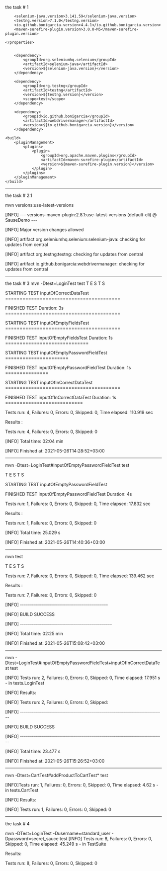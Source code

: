 the task # 1
    <properties>
   
        <selenium-java.version>3.141.59</selenium-java.version>
        <testng.version>7.1.0</testng.version>
        <io.github.bonigarcia.version>4.4.1</io.github.bonigarcia.version>
        <maven-surefire-plugin.version>3.0.0-M5</maven-surefire-plugin.version>

    </properties>
   
   
        <dependency>
            <groupId>org.seleniumhq.selenium</groupId>
            <artifactId>selenium-java</artifactId>
            <version>${selenium-java.version}</version>
        </dependency>
   
        <dependency>
            <groupId>org.testng</groupId>
            <artifactId>testng</artifactId>
            <version>${testng.version}</version>
            <scope>test</scope>
        </dependency>
   
        <dependency>
            <groupId>io.github.bonigarcia</groupId>
            <artifactId>webdrivermanager</artifactId>
            <version>${io.github.bonigarcia.version}</version>
        </dependency>

    <build>
        <pluginManagement>
            <plugins>
                <plugin>
                    <groupId>org.apache.maven.plugins</groupId>
                    <artifactId>maven-surefire-plugin</artifactId>
                    <version>${maven-surefire-plugin.version}</version>
                </plugin>
            </plugins>
        </pluginManagement>
    </build>

***********************************************************************************
the task # 2.1

mvn versions:use-latest-versions

[INFO] --- versions-maven-plugin:2.8.1:use-latest-versions (default-cli) @ SauseDemo ---

[INFO] Major version changes allowed

[INFO] artifact org.seleniumhq.selenium:selenium-java: checking for updates from central

[INFO] artifact org.testng:testng: checking for updates from central

[INFO] artifact io.github.bonigarcia:webdrivermanager: checking for updates from central

******************************************************************
the task # 3
mvn -Dtest=LoginTest test
T E S T S

 STARTING TEST inputOfCorrectDataTest ========================================

 FINISHED TEST  Duration: 3s ========================================


 STARTING TEST inputOfEmptyFieldsTest ========================================

 FINISHED TEST inputOfEmptyFieldsTest Duration: 1s =============================


 STARTING TEST inputOfEmptyPasswordFieldTest ======================

 FINISHED TEST inputOfEmptyPasswordFieldTest Duration: 1s ===============


 STARTING TEST inputOfInCorrectDataTest ========================================

 FINISHED TEST inputOfInCorrectDataTest Duration: 1s ===========================

Tests run: 4, Failures: 0, Errors: 0, Skipped: 0, Time elapsed: 110.919 sec

Results :

Tests run: 4, Failures: 0, Errors: 0, Skipped: 0

[INFO] Total time:  02:04 min

[INFO] Finished at: 2021-05-26T14:28:52+03:00
************************************************
mvn -Dtest=LoginTest#inputOfEmptyPasswordFieldTest test

T E S T S

 STARTING TEST inputOfEmptyPasswordFieldTest 

 FINISHED TEST inputOfEmptyPasswordFieldTest Duration: 4s 

Tests run: 1, Failures: 0, Errors: 0, Skipped: 0, Time elapsed: 17.832 sec

Results :

Tests run: 1, Failures: 0, Errors: 0, Skipped: 0

[INFO] Total time:  25.029 s

[INFO] Finished at: 2021-05-26T14:40:36+03:00
****************************************************
mvn test

T E S T S

Tests run: 7, Failures: 0, Errors: 0, Skipped: 0, Time elapsed: 139.462 sec


Results :

Tests run: 7, Failures: 0, Errors: 0, Skipped: 0

[INFO] --------------------------------------------

[INFO] BUILD SUCCESS

[INFO] ----------------------------------------------

[INFO] Total time:  02:25 min

[INFO] Finished at: 2021-05-26T15:08:42+03:00
**************************************************

mvn -Dtest=LoginTest#inputOfEmptyPasswordFieldTest+inputOfInCorrectDataTest test

[INFO] Tests run: 2, Failures: 0, Errors: 0, Skipped: 0, Time elapsed: 17.951 s - in tests.LoginTest


[INFO] Results:


[INFO] Tests run: 2, Failures: 0, Errors: 0, Skipped: 

[INFO] ------------------------------------------------------------------------

[INFO] BUILD SUCCESS

[INFO] ------------------------------------------------------------------------

[INFO] Total time:  23.477 s

[INFO] Finished at: 2021-05-26T15:26:52+03:00


**************************************************
mvn -Dtest=CartTest#addProductToCartTest* test

[INFO]Tests run: 1, Failures: 0, Errors: 0, Skipped: 0, Time elapsed: 4.62 s - in tests.CartTest


[INFO] Results:

[INFO] Tests run: 1, Failures: 0, Errors: 0, Skipped: 0

************************************************
the task # 4

mvn -DTest=LoginTest -Dusername=standard_user -Dpassword=secret_sauce test
[INFO] Tests run: 8, Failures: 0, Errors: 0, Skipped: 0, Time elapsed: 45.249 s - in TestSuite

Results:

Tests run: 8, Failures: 0, Errors: 0, Skipped: 0








